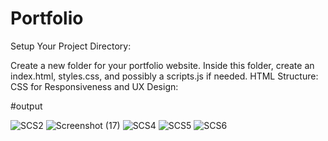 # Portfolio

Setup Your Project Directory:

Create a new folder for your portfolio website. Inside this folder, create an index.html, styles.css, and possibly a scripts.js if needed. HTML Structure: CSS for Responsiveness and UX Design:

#output


![SCS2](https://github.com/Karthikmuralib/Portfolio/assets/170596326/edaa68a7-19bf-48a3-8a97-7eac2b9802de)
![Screenshot (17)](https://github.com/Karthikmuralib/Portfolio/assets/170596326/dde41371-030d-4e88-b1ee-314815240fa5)
![SCS4](https://github.com/Karthikmuralib/Portfolio/assets/170596326/537b2a5d-0371-48c3-8f03-0d63b44344db)
![SCS5](https://github.com/Karthikmuralib/Portfolio/assets/170596326/0b3d26cb-894d-4f1a-95f8-b0ebf8900b23)
![SCS6](https://github.com/Karthikmuralib/Portfolio/assets/170596326/f3a9c7ea-712c-4cb2-b5a0-6afc723c511a)

